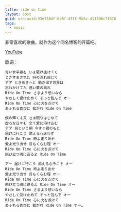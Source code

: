 ```yaml
---
title: ride on time
layout: post
guid: urn:uuid:93e758df-8e5f-471f-9b6c-411596c71970
tags:
  - music
---
```


非常喜欢的歌曲，就作为这个同名博客的开篇吧。

[YouTube](https://www.youtube.com/watch?v=G2GV6zaMI7g)

歌词：

```
青い水平線を いま駆け抜けてく
とぎすまされた 時の流れ感じて
アア ときめきへと 動き出す世界は
忘れかけてた 遠い夢の訪れ
Ride On Time さまよう想いなら
やさしく受け止めて そっと包んで オー
Ride On Time 心に火を点けて
あふれる喜びに 拡がれ Ride On Time

僕の輝く未来 さあ回りはじめて
虚ろな日々も 全て愛に溶け込む
アア 何という朝 今すぐ君のもと
届けに行こう 燃える心迷わず
Ride On Time 時よ走り出せ
愛よ光り出せ 目もくらむ程 オー
Ride On Time 心に火を点けて
飛び立つ魂に送るよ Ride On Time

アー 届けに行こう 燃える心今こそ オー
Ride On Time 時よ走り出せ
愛よ光り出せ 目もくらむ程 オー
Ride On Time 心に火を点けて
飛び立つ魂に送るよ Ride On Time オー
Ride On Time さまよう想いなら
やさしく受け止めて そっと包んで オー
Ride On Time 心に火を点けて
あふれる喜びに 拡がれ Ride On Time オー…
```
